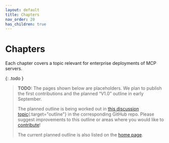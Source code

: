 ```yaml
---
layout: default
title: Chapters
nav_order: 20
has_children: true
---
```


# Chapters

Each chapter covers a topic relevant for enterprise deployments of MCP servers.

{: .todo }
> **TODO:** The pages shown below are placeholders. We plan to publish the first contributions and the planned &ldquo;V1.0&rdquo; outline in early September.
>
> The planned outline is being worked out in [this discussion topic](https://github.com/The-AI-Alliance/enterprise-MCP/discussions/4){:target="outline"} in the corresponding GitHub repo. Please suggest improvements to this outline or areas where you would like to [contribute]({{site.baseurl}}/contributing)!
>
> The current planned outline is also listed on the [home page]({{site.baseurl}}/#chapters-in-this-user-guide).
